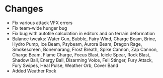 # Changes #

* Fix various attack VFX errors
* Fix team-wide hunger bug
* Fix bug with autotile calculation in editors and on terrain deformation
* Balance tweaks: Water Gun, Bubble, Fairy Wind, Charge Beam, Brine, Hydro Pump, Ice Beam, Psybeam, Aurora Beam, Dragon Rage, Smokescreen, Bonemarang, Frost Breath, Spike Cannon, Zap Cannon, Charge Beam, Flame Charge, Focus Blast, Icicle Spear, Rock Blast, Shadow Ball, Energy Ball, Disarming Voice, Fell Stinger, Fury Attack, Fury Swipes, Heal Pulse, Weather Orb, Cover Band
* Added Weather Rock
